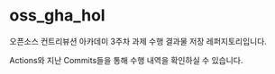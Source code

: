 # oss_gha_hol
오픈소스 컨트리뷰션 아카데미 3주차 과제 수행 결과물 저장 레퍼지토리입니다.

Actions와 지난 Commits들을 통해 수행 내역을 확인하실 수 있습니다.

